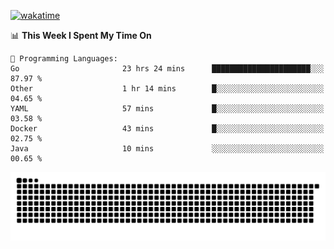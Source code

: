 [![wakatime](https://wakatime.com/badge/user/384f91c6-4eee-411f-8f3b-1b691f58a544.svg)](https://wakatime.com/@384f91c6-4eee-411f-8f3b-1b691f58a544)

<!--START_SECTION:waka-->
📊 **This Week I Spent My Time On** 

```text
💬 Programming Languages: 
Go                       23 hrs 24 mins      ██████████████████████░░░   87.97 % 
Other                    1 hr 14 mins        █░░░░░░░░░░░░░░░░░░░░░░░░   04.65 % 
YAML                     57 mins             █░░░░░░░░░░░░░░░░░░░░░░░░   03.58 % 
Docker                   43 mins             █░░░░░░░░░░░░░░░░░░░░░░░░   02.75 % 
Java                     10 mins             ░░░░░░░░░░░░░░░░░░░░░░░░░   00.65 % 
```


<!--END_SECTION:waka-->

<picture>
  <source media="(prefers-color-scheme: dark)" srcset="https://raw.githubusercontent.com/fuwx295/fuwx295/output/github-contribution-grid-snake-dark.svg">
  <source media="(prefers-color-scheme: light)" srcset="https://raw.githubusercontent.com/fuwx295/fuwx295/output/github-contribution-grid-snake.svg">
  <img alt="github contribution grid snake animation" src="https://raw.githubusercontent.com/fuwx295/fuwx295/output/github-contribution-grid-snake.svg">
</picture>
